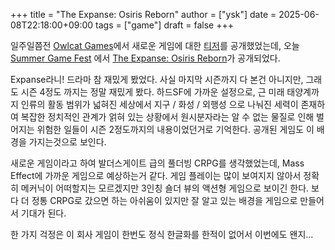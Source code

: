 +++
title = "The Expanse: Osiris Reborn"
author = ["ysk"]
date = 2025-06-08T22:18:00+09:00
tags = ["game"]
draft = false
+++

일주일쯤전 [Owlcat Games](https://owlcat.games/)에서 새로운 게임에 대한 [티저](https://www.youtube.com/watch?v=UInzWolelPg)를 공개했었는데, 오늘 [Summer Game Fest](https://www.summergamefest.com) 에서 [The Expanse: Osiris Reborn](https://osirisreborn.owlcat.games/)가 공개되었다.

Expanse라니! 드라마 참 재밌게 봤었다. 사실 마지막 시즌까지 다 본건 아니지만, 그래도 시즌 4정도 까지는 정말 재밌게 봤다. 하드SF에 가까운 설정으로, 근 미래 태양계까지 인류의 활동 범위가 넓혀진 세상에서 지구 / 화성 / 외행성 으로 나눠진 세력이 존재하여 복잡한 정치적인 관계가 얽혀 있는 상황에서 원시분자라는 알 수 없는 물질로 인해 벌어지는 위험한 일들이 시즌 2정도까지의 내용이었던거로 기억한다. 공개된 게임도 이 배경을 가지는것으로 보인다.

새로운 게임이라고 하여 발더스게이트 급의 풀더빙 CRPG를 생각했었는데, Mass Effect에 가까운 게임으로 예상하는거 같다. 게임 플레이는 많이 보여지지 않아서 정확히 메커닉이 어떠할지는 모르겠지만 3인칭 숄더 뷰의 액션형 게임으로 보이긴 한다. 보다 더 정통 CRPG로 갔으면 하는 아쉬움이 있지만 잘 알고 있는 배경을 게임으로 만들어서 기대가 된다.

한 가지 걱정은 이 회사 게임이 한번도 정식 한글화를 한적이 없어서 이번에도 왠지...
